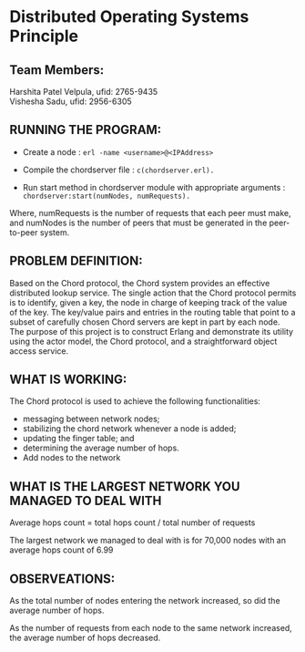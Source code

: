 # Distributed Operating Systems Principle 
## Team Members:
Harshita Patel Velpula, ufid: 2765-9435</br>
Vishesha Sadu, ufid: 2956-6305

## RUNNING THE PROGRAM:
- Create a node : `erl -name <username>@<IPAddress>` 

- Compile the chordserver file : `c(chordserver.erl).` 

- Run start method in chordserver module with appropriate arguments : `chordserver:start(numNodes, numRequests).` 

Where, numRequests is the number of requests that each peer must make, and            numNodes is the number of peers that must be generated in the peer-to-peer system.

## PROBLEM DEFINITION:

Based on the Chord protocol, the Chord system provides an effective distributed lookup service. The single action that the Chord protocol permits is to identify, given a key, the node in charge of keeping track of the value of the key. The key/value pairs and entries in the routing table that point to a subset of carefully chosen Chord servers are kept in part by each node. The purpose of this project is to construct Erlang and demonstrate its utility using the actor model, the Chord protocol, and a straightforward object access service.

## WHAT IS WORKING:

The Chord protocol is used to achieve the following functionalities: 
- messaging between network nodes; 
- stabilizing the chord network whenever a node is added; 
- updating the finger table; and
- determining the average number of hops. 
- Add nodes to the network

## WHAT IS THE LARGEST NETWORK YOU MANAGED TO DEAL WITH

Average hops count = total hops count / total number of requests

The largest network we managed to deal with is for 70,000 nodes with an average hops
count of 6.99 

## OBSERVEATIONS:

As the total number of nodes entering the network increased, so did the average number of hops.</br>

As the number of requests from each node to the same network increased, the average number of hops decreased.





